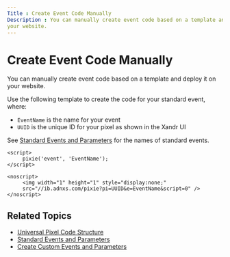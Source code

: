 ```yaml
---
Title : Create Event Code Manually
Description : You can manually create event code based on a template and deploy it on
your website.
---
```



# Create Event Code Manually



You can manually create event code based on a template and deploy it on
your website.

<div id="create-standard-event-code-manually__section_ojc_gpp_rsb"
>

Use the following template to create the code for your standard event,
where:

- `EventName` is the name for your event
- `UUID` is the unique ID for your pixel as shown in the
  Xandr UI

See <a href="standard-events-and-parameters.html" class="xref">Standard
Events and Parameters</a> for the names of standard events.

``` pre
<script> 
     pixie('event', 'EventName'); 
</script> 

<noscript>
     <img width="1" height="1" style="display:none;" 
     src="//ib.adnxs.com/pixie?pi=UUID&e=EventName&script=0" />
</noscript> 
```



<div id="create-standard-event-code-manually__section_mqd_nh1_nmb"
>

## Related Topics

- <a href="universal-pixel-code-structure.html" class="xref"
  title="The general universal pixel code to be deployed in the &lt;head&gt; tag on each page of the advertiser website is different from the pixel code required for standard and custom events, which is deployed only on pages of interest.">Universal
  Pixel Code Structure</a>
- <a href="standard-events-and-parameters.html" class="xref">Standard
  Events and Parameters</a>
- <a href="create-custom-events-and-parameters.html" class="xref"
  title="If you click the pencil icon next to a pixel on the Universal Pixels page, you can create custom events and parameters for the universal pixel using the UI and include them in your generated pixel code.">Create
  Custom Events and Parameters</a>






